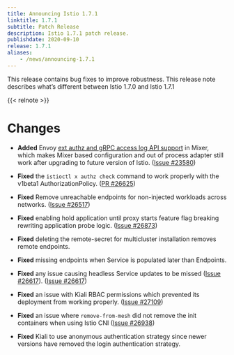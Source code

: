 ```yaml
---
title: Announcing Istio 1.7.1
linktitle: 1.7.1
subtitle: Patch Release
description: Istio 1.7.1 patch release.
publishdate: 2020-09-10
release: 1.7.1
aliases:
    - /news/announcing-1.7.1
---
```


This release contains bug fixes to improve robustness. This release note describes what’s different between Istio 1.7.0 and Istio 1.7.1

{{< relnote >}}

# Changes



- **Added** Envoy [ext authz and gRPC access log API support](https://github.com/istio/istio/wiki/Enabling-Envoy-Authorization-Service-and-gRPC-Access-Log-Service-With-Mixer) in Mixer,
which makes Mixer based configuration and out of process adapter still work after upgrading to future version of Istio. 
  ([Issue #23580](https://github.com/istio/istio/issues/23580))

- **Fixed** the `istioctl x authz check` command to work properly with the v1beta1 AuthorizationPolicy.
  ([PR #26625](https://github.com/istio/istio/pull/26625))

- **Fixed** Remove unreachable endpoints for non-injected workloads across networks.
  ([Issue #26517](https://github.com/istio/istio/issues/26517))

- **Fixed** enabling hold application until proxy starts feature flag breaking rewriting application probe logic.
  ([Issue #26873](https://github.com/istio/istio/issues/26873))

- **Fixed** deleting the remote-secret for multicluster installation removes remote endpoints.
  

- **Fixed** missing endpoints when Service is populated later than Endpoints.
  

- **Fixed** any issue causing headless Service updates to be missed ([Issue #26617](https://github.com/istio/istio/issues/26617)).
  ([Issue #26617](https://github.com/istio/istio/issues/26617))

- **Fixed** an issue with Kiali RBAC permissions which prevented its deployment from working properly.
  ([Issue #27109](https://github.com/istio/istio/issues/27109))

- **Fixed** an issue where `remove-from-mesh` did not remove the init containers when using Istio CNI
  ([Issue #26938](https://github.com/istio/istio/issues/26938))

- **Fixed** Kiali to use anonymous authentication strategy since newer versions have removed the login authentication strategy.
